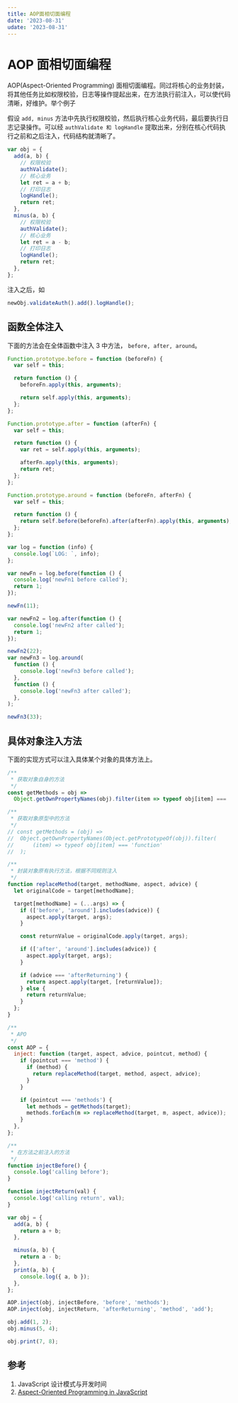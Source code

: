 ```yaml
---
title: AOP面相切面编程
date: '2023-08-31'
udate: '2023-08-31'
---
```


# AOP 面相切面编程

AOP(Aspect-Oriented Programming) 面相切面编程。同过将核心的业务封装，将其他任务比如权限校验，日志等操作提起出来，在方法执行前注入，可以使代码清晰，好维护。举个例子

假设 `add, minus` 方法中先执行权限校验，然后执行核心业务代码，最后要执行日志记录操作。可以经 `authValidate 和 logHandle` 提取出来，分别在核心代码执行之前和之后注入，代码结构就清晰了。

```js
var obj = {
  add(a, b) {
    // 权限校验
    authValidate();
    // 核心业务
    let ret = a + b;
    // 打印日志
    logHandle();
    return ret;
  },
  minus(a, b) {
    // 权限校验
    authValidate();
    // 核心业务
    let ret = a - b;
    // 打印日志
    logHandle();
    return ret;
  },
};
```

注入之后，如

```js
newObj.validateAuth().add().logHandle();
```

## 函数全体注入

下面的方法会在全体函数中注入 3 中方法， `before, after, around`。

```js
Function.prototype.before = function (beforeFn) {
  var self = this;

  return function () {
    beforeFn.apply(this, arguments);

    return self.apply(this, arguments);
  };
};

Function.prototype.after = function (afterFn) {
  var self = this;

  return function () {
    var ret = self.apply(this, arguments);

    afterFn.apply(this, arguments);
    return ret;
  };
};

Function.prototype.around = function (beforeFn, afterFn) {
  var self = this;

  return function () {
    return self.before(beforeFn).after(afterFn).apply(this, arguments);
  };
};

var log = function (info) {
  console.log(`LOG: `, info);
};

var newFn = log.before(function () {
  console.log('newFn1 before called');
  return 1;
});

newFn(11);

var newFn2 = log.after(function () {
  console.log('newFn2 after called');
  return 1;
});

newFn2(22);
var newFn3 = log.around(
  function () {
    console.log('newFn3 before called');
  },
  function () {
    console.log('newFn3 after called');
  },
);

newFn3(33);
```

## 具体对象注入方法

下面的实现方式可以注入具体某个对象的具体方法上。

```js
/**
 * 获取对象自身的方法
 */
const getMethods = obj =>
  Object.getOwnPropertyNames(obj).filter(item => typeof obj[item] === 'function');

/**
 * 获取对象原型中的方法
 */
// const getMethods = (obj) =>
// 	Object.getOwnPropertyNames(Object.getPrototypeOf(obj)).filter(
// 		(item) => typeof obj[item] === 'function'
// 	);

/**
 * 封装对象原有执行方法，根据不同规则注入
 */
function replaceMethod(target, methodName, aspect, advice) {
  let originalCode = target[methodName];

  target[methodName] = (...args) => {
    if (['before', 'around'].includes(advice)) {
      aspect.apply(target, args);
    }

    const returnValue = originalCode.apply(target, args);

    if (['after', 'around'].includes(advice)) {
      aspect.apply(target, args);
    }

    if (advice === 'afterReturning') {
      return aspect.apply(target, [returnValue]);
    } else {
      return returnValue;
    }
  };
}

/**
 * APO
 */
const AOP = {
  inject: function (target, aspect, advice, pointcut, method) {
    if (pointcut === 'method') {
      if (method) {
        return replaceMethod(target, method, aspect, advice);
      }
    }

    if (pointcut === 'methods') {
      let methods = getMethods(target);
      methods.forEach(m => replaceMethod(target, m, aspect, advice));
    }
  },
};

/**
 * 在方法之前注入的方法
 */
function injectBefore() {
  console.log('calling before');
}

function injectReturn(val) {
  console.log('calling return', val);
}

var obj = {
  add(a, b) {
    return a + b;
  },

  minus(a, b) {
    return a - b;
  },
  print(a, b) {
    console.log({ a, b });
  },
};

AOP.inject(obj, injectBefore, 'before', 'methods');
AOP.inject(obj, injectReturn, 'afterReturning', 'method', 'add');

obj.add(1, 2);
obj.minus(5, 4);

obj.print(7, 8);
```

## 参考

1. JavaScript 设计模式与开发时间
2. [Aspect-Oriented Programming in JavaScript](https://blog.bitsrc.io/aspect-oriented-programming-in-javascript-c4cb43f6bfcc)
